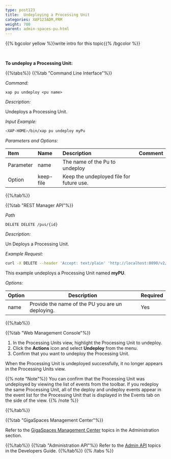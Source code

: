 ```yaml
---
type: post123
title:  Undeploying a Processing Unit
categories: XAP123ADM,PRM
weight: 700
parent: admin-spaces-pu.html
---
```

 
{{% bgcolor yellow %}}write intro for this topic{{% /bgcolor %}}

<br>

**To undeploy a Processing Unit:**
 
{{%tabs%}}
{{%tab "Command Line Interface"%}}

*Command:*

`xap pu undeploy <pu name>` 

*Description:*

Undeploys a Processing Unit.



*Input Example:*

```bash
<XAP-HOME>/bin/xap pu undeploy myPu 
```

*Parameters and Options:*

| Item | Name | Description | Comment |
|:-----|:------|:------------|:--------|
|Parameter |name | The name of the Pu to undeploy||
|Option | keep-file | Keep the undeployed file for future use.||

{{%/tab%}}

{{%tab "REST Manager API"%}}
 
*Path*

`DELETE DELETE /pus/{id}`

*Description:* 

Un Deploys a Processing Unit.

*Example Request:*

```bash
curl -X DELETE --header 'Accept: text/plain' 'http://localhost:8090/v2/pus/myPU'
```
This example undeploys a Processing Unit  named **myPU**. 


*Options:*

| Option     | Description       |   Required     |
|------|-------------------|----------------|
| name | Provide the name of the PU you are un deploying. | Yes |
 

{{%/tab%}}


{{%tab "Web Management Console"%}}

1. In the Processing Units view, highlight the Processing Unit to undeploy.
1. Click the **Actions** icon and select **Undeploy** from the menu.
1. Confirm that you want to undeploy the Processing Unit.

When the Processing Unit is undeployed successfully, it no longer appears in the Processing Units view. 

{{% note "Note"%}}
You can confirm that the Processing Unit was undeployed by viewing the list of events from the toolbar. If you redeploy the same Processing Unit, all of the deploy and undeploy events appear in the event list for the Processing Unit that is displayed in the Events tab on the side of the view.
{{% /note %}}


{{%/tab%}}

{{%tab "GigaSpaces Management Center"%}}

Refer to the [GigaSpaces Management Center](./gigaspaces-management-center.html) topics in the Administration section.

{{%/tab%}}
{{%tab "Administration API"%}}
Refer to the [Admin API](../dev-java/administration-and-monitoring-overview.html) topics in the Developers Guide.
{{%/tab%}}
{{% /tabs %}}

  